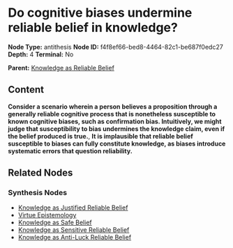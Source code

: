 # Do cognitive biases undermine reliable belief in knowledge?

**Node Type:** antithesis
**Node ID:** f4f8ef66-bed8-4464-82c1-be687f0edc27
**Depth:** 4
**Terminal:** No

**Parent:** [Knowledge as Reliable Belief](knowledge-as-reliable-belief-synthesis-11ea6e82-d5ed-4da1-b966-7bac7489d2db.md)

## Content

**Consider a scenario wherein a person believes a proposition through a generally reliable cognitive process that is nonetheless susceptible to known cognitive biases, such as confirmation bias. Intuitively, we might judge that susceptibility to bias undermines the knowledge claim, even if the belief produced is true.**, **It is implausible that reliable belief susceptible to biases can fully constitute knowledge, as biases introduce systematic errors that question reliability.**

## Related Nodes

### Synthesis Nodes

- [Knowledge as Justified Reliable Belief](knowledge-as-justified-reliable-belief-synthesis-00a83f87-fba0-430f-b009-f2060f57ecaf.md)
- [Virtue Epistemology](virtue-epistemology-synthesis-39355fcf-c89f-4ef8-bede-3f91600da9f8.md)
- [Knowledge as Safe Belief](knowledge-as-safe-belief-synthesis-3f9a11ca-0f10-4574-98b4-40f686c78dd7.md)
- [Knowledge as Sensitive Reliable Belief](knowledge-as-sensitive-reliable-belief-synthesis-f5dcc2c8-d7db-42ba-8d5c-405739fd775e.md)
- [Knowledge as Anti-Luck Reliable Belief](knowledge-as-anti-luck-reliable-belief-synthesis-9d8b409e-d7a1-4e06-85fc-f35a6ddad641.md)
